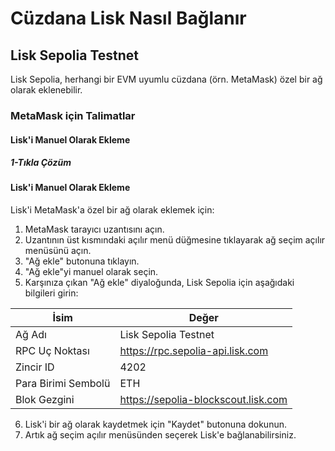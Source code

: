 # Cüzdana Lisk Nasıl Bağlanır
## Lisk Sepolia Testnet
Lisk Sepolia, herhangi bir EVM uyumlu cüzdana (örn. MetaMask) özel bir ağ olarak eklenebilir.

### MetaMask için Talimatlar
#### Lisk'i Manuel Olarak Ekleme
##### 1-Tıkla Çözüm
#### Lisk'i Manuel Olarak Ekleme
Lisk'i MetaMask'a özel bir ağ olarak eklemek için:

1. MetaMask tarayıcı uzantısını açın.
2. Uzantının üst kısmındaki açılır menü düğmesine tıklayarak ağ seçim açılır menüsünü açın.
3. "Ağ ekle" butonuna tıklayın.
4. "Ağ ekle"yi manuel olarak seçin.
5. Karşınıza çıkan "Ağ ekle" diyaloğunda, Lisk Sepolia için aşağıdaki bilgileri girin:

| İsim           | Değer                                   |
|----------------|-----------------------------------------|
| Ağ Adı         | Lisk Sepolia Testnet                    |
| RPC Uç Noktası | https://rpc.sepolia-api.lisk.com        |
| Zincir ID      | 4202                                    |
| Para Birimi Sembolü | ETH                              |
| Blok Gezgini   | https://sepolia-blockscout.lisk.com     |

6. Lisk'i bir ağ olarak kaydetmek için "Kaydet" butonuna dokunun.
7. Artık ağ seçim açılır menüsünden seçerek Lisk'e bağlanabilirsiniz.